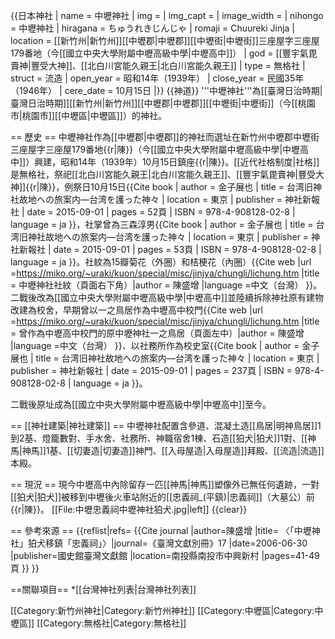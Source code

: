 {{日本神社
| name = 中壢神社
| img = 
| img_capt = 
| image_width = 
| nihongo = 中壢神社
| hiragana = ちゅうれきじんじゃ
| romaji = Chuureki Jinja
| location = [[新竹州|新竹州]][[中壢郡|中壢郡]][[中壢街|中壢街]]三座屋字三座屋179番地（今[[國立中央大學附屬中壢高級中學|中壢高中]]）
| god = [[豐宇氣毘賣神|豐受大神]]、[[北白川宮能久親王|北白川宮能久親王]]
| type = 無格社
| struct = 流造
| open_year = 昭和14年（1939年）
| close_year = 民國35年（1946年）
| cere_date = 10月15日
|}}
{{神道}}
'''中壢神社'''為[[臺灣日治時期|臺灣日治時期]][[新竹州|新竹州]][[中壢郡|中壢郡]][[中壢街|中壢街]]（今[[桃園市|桃園市]][[中壢區|中壢區]]）的神社。

== 歷史 ==
中壢神社作為[[中壢郡|中壢郡]]的神社而選址在新竹州中壢郡中壢街三座屋字三座屋179番地{{r|陳}}（今[[國立中央大學附屬中壢高級中學|中壢高中]]）興建，昭和14年（1939年）10月15日鎮座{{r|陳}}。[[近代社格制度|社格]]是無格社，祭祀[[北白川宮能久親王|北白川宮能久親王]]、[[豐宇氣毘賣神|豐受大神]]{{r|陳}}，例祭日10月15日<ref>{{Cite book | author = 金子展也 | title = 台湾旧神社故地への旅案内―台湾を護った神々 | location = 東京 | publisher = 神社新報社 | date = 2015-09-01 | pages = 52頁 | ISBN = 978-4-908128-02-8 | language = ja }}</ref>，社掌曾為三森淳男<ref>{{Cite book | author = 金子展也 | title = 台湾旧神社故地への旅案内―台湾を護った神々 | location = 東京 | publisher = 神社新報社 | date = 2015-09-01 | pages = 53頁 | ISBN = 978-4-908128-02-8 | language = ja }}</ref>。社紋為15瓣菊花（外圈）和桔梗花（內圈）<ref>{{Cite web |url =https://miko.org/~uraki/kuon/special/misc/jinjya/chungli/lichung.htm |title = 中壢神社社紋（頁面右下角）|author = 陳盛增 |language =中文（台灣） }}</ref>。二戰後改為[[國立中央大學附屬中壢高級中學|中壢高中]]並陸續拆除神社原有建物改建為校舍，早期曾以一之鳥居作為中壢高中校門<ref>{{Cite web |url =https://miko.org/~uraki/kuon/special/misc/jinjya/chungli/lichung.htm |title = 曾作為中壢高中校門的原中壢神社一之鳥居（頁面左中）|author = 陳盛增 |language =中文（台灣） }}</ref>、以社務所作為校史室<ref>{{Cite book | author = 金子展也 | title = 台湾旧神社故地への旅案内―台湾を護った神々 | location = 東京 | publisher = 神社新報社 | date = 2015-09-01 | pages = 237頁 | ISBN = 978-4-908128-02-8 | language = ja }}</ref>。

二戰後原址成為[[國立中央大學附屬中壢高級中學|中壢高中]]至今。

== [[神社建築|神社建築]] ==
中壢神社配置含參道、混凝土造[[鳥居|明神鳥居]]1到2基、燈籠數對、手水舍、社務所、神職宿舍1棟、石造[[狛犬|狛犬]]1對、[[神馬|神馬]]1基、[[切妻造|切妻造]]神門、[[入母屋造|入母屋造]]拜殿、[[流造|流造]]本殿。

== 現況 ==
現今中壢高中內除留存一匹[[神馬|神馬]]塑像外已無任何遺跡，一對[[狛犬|狛犬]]被移到中壢後火車站附近的[[忠義祠_(平鎮)|忠義祠]]（大墓公）前{{r|陳}}。
[[File:中壢忠義祠中壢神社狛犬.jpg|left]]
{{clear}}

== 參考來源 ==
{{reflist|refs=
<ref name="陳">{{Cite journal |author=陳盛增 |title= 〈「中壢神社」狛犬移鎮「忠義祠」〉|journal=《臺灣文獻別冊》17 |date=2006-06-30 |publisher=國史館臺灣文獻館 |location=南投縣南投市中興新村  |pages=41-49頁 }}</ref>
}}

==關聯項目==
*[[台灣神社列表|台灣神社列表]]

[[Category:新竹州神社|Category:新竹州神社]]
[[Category:中壢區|Category:中壢區]]
[[Category:無格社|Category:無格社]]